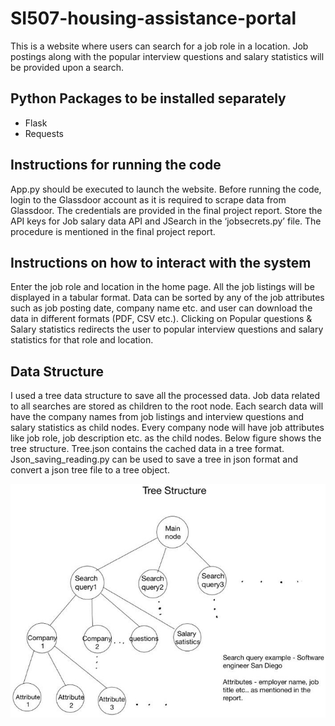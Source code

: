 # SI507-housing-assistance-portal
This is a website where users can search for a job role in a location. Job postings along with the popular interview questions and salary statistics will be provided upon a search.

## Python Packages to be installed separately
- Flask
- Requests

## Instructions for running the code

App.py should be executed to launch the website. Before running the code, login to the Glassdoor account as it is required to scrape data from Glassdoor. The credentials are provided in the final project report. Store the API keys for Job salary data API and JSearch in the ‘jobsecrets.py’ file. The procedure is mentioned in the final project report.

## Instructions on how to interact with the system

Enter the job role and location in the home page. All the job listings will be displayed in a tabular format. Data can be sorted by any of the job attributes such as job posting date, company name etc. and user can download the data in different formats (PDF, CSV etc.). Clicking on Popular questions & Salary statistics redirects the user to popular interview questions and salary statistics for that role and location.

## Data Structure

I used a tree data structure to save all the processed data. Job data related to all searches are stored as children to the root node. Each search data will have the company names from job listings and interview questions and salary statistics as child nodes. Every company node will have job attributes like job role, job description etc. as the child nodes. Below figure shows the tree structure. Tree.json contains the cached data in a tree format. Json_saving_reading.py can be used to save a tree in json format and convert a json tree file to a tree object.

![Image of Yaktocat](https://github.com/Rishitha-Gollamudi/Job-assistance-portal/blob/main/extra_files/SI_tree%20(2).jpeg)
